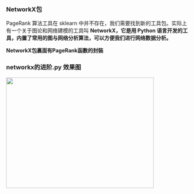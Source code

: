 ### NetworkX包
PageRank 算法工具在 sklearn 中并不存在，我们需要找到新的工具包。实际上有一个关于图论和网络建模的工具叫 __NetworkX，它是用 Python 语言开发的工具，内置了常用的图与网络分析算法，可以方便我们进行网络数据分析。__

__NetworkX包裏面有PageRank函數的封裝__


### networkx的进阶.py 效果图
<div><img width="400" height="300" src="https://raw.githubusercontent.com/OneStepAndTwoSteps/Data_Analysis/master/static/PageRank%E7%AE%97%E6%B3%95/9.png"/></div>

